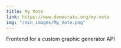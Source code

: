 ```yaml
---
title: My Vote
link: https://www.democrats.org/my-vote
img: "/min_images/My_Vote.png"
---
```


Frontend for a custom graphic generator API